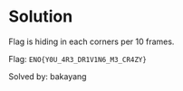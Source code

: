 # Solution
Flag is hiding in each corners per 10 frames.

Flag: `ENO{Y0U_4R3_DR1V1N6_M3_CR4ZY}`


Solved by: bakayang
